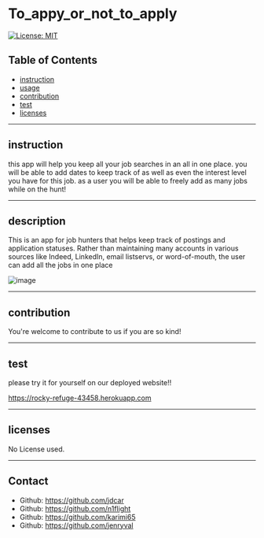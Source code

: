 # To_appy_or_not_to_apply
  [![License: MIT](https://img.shields.io/badge/License-None-blue.svg)](https://opensource.org/licenses/MIT)

## Table of Contents
* [instruction](#instruction)
* [usage](#usage)
* [contribution](#contribution) 
* [test](#test)
* [licenses](#licenses)

---

## instruction
this app will help you keep all your job searches in an all in one place. you will be able to add dates to keep track of as well as even the interest level you have for this job. as a user you will be able to freely add as many jobs while on the hunt!

---

## description
This is an app for job hunters that helps keep track of postings and application statuses. Rather than maintaining many accounts in various sources like Indeed, LinkedIn, email listservs, or word-of-mouth, the user can add all the jobs in one place

![image](https://user-images.githubusercontent.com/71196559/109578591-0f5b9580-7abd-11eb-89db-41e775d55cd7.png)

---

## contribution
You're welcome to contribute to us if you are so kind! 

---

## test
please try it for yourself on our deployed website!!

https://rocky-refuge-43458.herokuapp.com

---

## licenses
No License used. 

---

## Contact
* Github: https://github.com/jdcar
* Github: https://github.com/n1flight
* Github: https://github.com/karimi65
* Github: https://github.com/jenryval